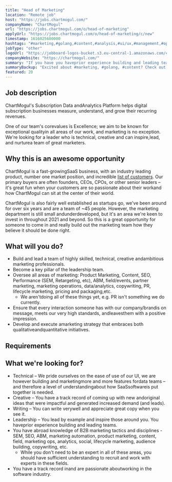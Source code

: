 ```yaml
---
title: "Head of Marketing"
location: "Remote job"
host: "https://jobs.chartmogul.com/"
companyName: "ChartMogul"
url: "https://jobs.chartmogul.com/o/head-of-marketing"
applyUrl: "https://jobs.chartmogul.com/o/head-of-marketing/c/new"
timestamp: 1616025600000
hashtags: "#marketing,#golang,#content,#analysis,#ui/ux,#management,#operations,#socialmedia,#office"
jobType: "other"
logoUrl: "https://jobboard-logos-bucket.s3.eu-central-1.amazonaws.com/chartmogul"
companyWebsite: "https://chartmogul.com/"
summary: "If you have you haveprior experience building and leading teams, ChartMogul is looking for someone with your knowledge."
summaryBackup: "Excited about #marketing, #golang, #content? Check out this job post!"
featured: 20
---
```


## Job description

ChartMogul's Subscription Data andAnalytics Platform helps digital subscription businesses measure, understand, and grow their recurring revenues.

One of our team's corevalues is Excellence; we aim to be known for exceptional qualityin all areas of our work, and marketing is no exception. We're looking for a leader who is technical, creative and can inspire,lead, and nurturea team of great marketers.

## Why this is an awesome opportunity

ChartMogul is a fast-growingSaaS business, with an industry leading product, number one market position, and incredible [list of customers](https://chartmogul.com/customers/). Our primary buyers are often founders, CEOs, CPOs, or other senior leaders – it's great fun when your customers are so passionate about their workand how ChartMogul can sit at the center of their world.

ChartMogul is also fairly well established as startups go, we've been around for over six years and are a team of ~45 people. However, the marketing department is still small andunderdeveloped, but it's an area we're keen to invest in throughout 2021 and beyond. So this is a great opportunity for someone to come in and really build out the marketing team how they believe it should be done right.

## What will you do?

*   Build and lead a team of highly skilled, technical, creative andambitious marketing professionals.
*   Become a key pillar of the leadership team.
*   Oversee all areas of marketing: Product Marketing, Content, SEO, Performance (SEM, Retargeting, etc), ABM, field/events, partner marketing, marketing operations, data/analytics, copywriting, PR, lifecycle marketing, pricing and packaging,etc.
    *   We aren'tdoing all of these things yet, e.g. PR isn't something we do currently.
*   Ensure that every interaction someone has with our company/brandis on message, meets our very high standards, andleavesthem with a positive impression.
*   Develop and execute amarketing strategy that embraces both qualitativeandquantitative initiatives.

## Requirements

## What we're looking for?

*   Technical – We pride ourselves on the ease of use of our UI, we are however building and marketingmore and more features fordata teams –and therefore a level of understandingabout how SaaSsoftwareis put together is needed.
*   Creative – You have a track record of coming up with new andoriginal ideas that were impactful and generated increased demand (and leads).
*   Writing – You can write verywell and appreciate great copy when you see it.
*   Leadership – You lead by example and inspire those around you. You haveprior experience building and leading teams.
*   You have abroad knowledge of B2B marketing tactics and disciplines - SEM, SEO, ABM, marketing automation, product marketing, content, field, marketing ops, analytics, social, lifecycle marketing, audience building, copywriting, etc.
    *   While you don't need to be an expert in all of these areas, you should have sufficient understanding to recruit and work with experts in these fields.
*   You have a track record inand are passionate aboutworking in the software industry.
